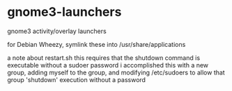 gnome3-launchers
================

gnome3 activity/overlay launchers

for Debian Wheezy, symlink these into /usr/share/applications

a note about restart.sh
this requires that the shutdown command is executable without a sudoer password
i accomplished this with a new group, adding myself to the group, and modifying /etc/sudoers to allow that group 'shutdown' execution without a password
